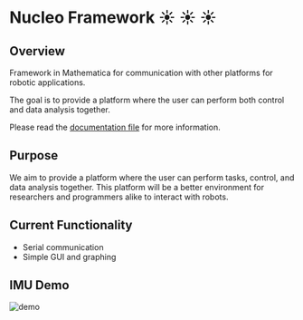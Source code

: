 # Nucleo Framework :sunny: :sunny: :sunny:
## Overview
Framework in Mathematica for communication with other platforms for robotic applications.

The goal is to provide a platform where the user can perform both control and data analysis together.

Please read the [documentation file](https://github.com/Anthuang/NucleoFramework/blob/master/SerialDocumentation.pdf) for more information.

## Purpose
We aim to provide a platform where the user can perform tasks, control, and data analysis together. This platform will be a better environment for researchers and programmers alike to interact with robots.

## Current Functionality
* Serial communication
* Simple GUI and graphing

## IMU Demo
![demo](https://github.com/Anthuang/NucleoFramework/blob/master/imudemo.gif)
